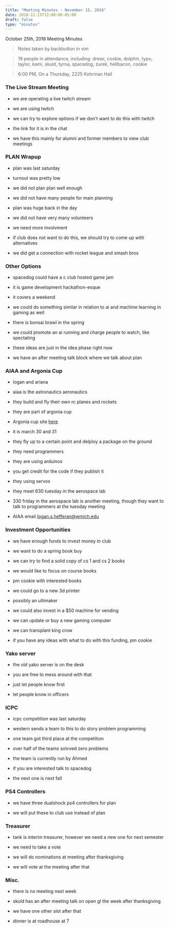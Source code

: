 ```yaml
---
title: "Meeting Minutes - November 15, 2018"
date: 2018-11-15T12:00:00-05:00
draft: false
type: "minutes"
---
```


October 25th, 2018 Meeting Minutes
> Notes taken by backbutton in vim

> 19 people in attendance, including: drewr, cookie, dolphin, typo, taylor, kami, skuld, tyrna, spacedog, zurek, hellbacon, cookie





> 6:00 PM, On a Thursday, 2225 Kohrman Hall

### The Live Stream Meeting

* we are operating a live twitch stream

* we are using twitch

* we can try to explore options if we don't want to do this with twitch

* the link for it is in the chat

* we have this mainly for alumni and former members to view club meetings

### PLAN Wrapup

* plan was last saturday

* turnout was pretty low

* we did not plan plan well enough 

* we did not have many people for main planning

*  plan was huge back in the day

* we did not have very many volunteers

* we need more involvment

* if club does not want to do this, we should try to come up with alternatives

* we did get a connection with rocket league and smash bros

### Other Options

* spacedog could have a c club hosted game jam

* it is game development hackathon-esque

* it covers a weekend

* we could do something similar in relation to ai and machine learning in gaming as well

* there is bonsai brawl in the spring

* we could promote an ai running and charge people to watch, like spectating

* these ideas are just in the idea phase right now

*  we have an after meeting talk block where we talk about plan

### AIAA and Argonia Cup

* logan and ariana

* aiaa is the astronautics aeronautics

* they build and fly their own rc planes and rockets

* they are part of argonia cup

* Argonia cup site [here](http://www.argoniacup.com/)

* it is march 30 and 31

* they fly up to a certain point and delploy a package on the ground

* they need programmers

* they are using arduinos 

* you get credit for the code if they publish it

* they using servos

* they meet 630 tuesday in the aerospace lab

* 330 friday in the aerospace lab is another meeting, though they want to talk to programmers at the tuesday meeting

* AIAA email <logan.s.hefferan@wmich.edu>

### Investment Opportunities

* we have enough funds to invest money in club

* we want to do a spring book buy

* we can try to find a solid copy of cs 1 and cs 2 books

* we would like to focus on course books

* pm cookie with interested books

* we could go to a new 3d printer

* possibly an ultimaker

* we could also invest in a $50 machine for vending

* we can update or buy a new gaming computer

* we can transplant king crow

* if you have any ideas with what to do with this funding, pm cookie

### Yako server

* the old yako server is on the desk

* you are free to mess around with that

* just let people know first

* let people know in officers

### ICPC

* icpc competition was last saturday

* western sends a team to this to do story problem programming

* one team got third place at the competition

* over half of the teams solvved zero problems

* the team is currently run by Ahmed

* if you are interested talk to spacedog

* the next one is next fall

### PS4 Controllers

* we have three dualshock ps4 controllers for plan

* we will put these to club use instead of plan

### Treasurer

* tank is interim treasurer, however we need a new one for next semester

* we need to take a vote

* we will do nominations at meeting after thanksgiving

* we will vote at the meeting after that

### Misc.

* there is no meeting next week

* skuld has an after meeting talk on open gl the week after thanksgiving

* we have one other slot after that

* dinner is at roadhouse at 7
